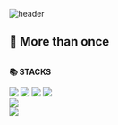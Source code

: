 ![header](https://capsule-render.vercel.app/api?type=waving&color=timeGradient&section=header&text=Hello%20👋&animation=twinkling&fontSize=35&fontAlignY=35&fontAlign=88)

## 🔨 More than once
<div style="display:flex; flex-direction:column; align-items:flex-start;">
    <!-- STACKS -->
    <p><strong>📚 STACKS</strong></p>
    <div>
        <img src="https://img.shields.io/badge/python-3776AB?style=for-the-badge&logo=python&logoColor=white"> 
        <img src="https://img.shields.io/badge/C-A8B9CC?style=flat-square&logo=c&logoColor=white">
        <img src="https://img.shields.io/badge/Arduino-00878F?style=flat-square&logo=arduino&logoColor=white">  
        <img src="https://img.shields.io/badge/Java-007396?style=flat-square&logo=Java&logoColor=white">   
        <br>
       <img src="https://img.shields.io/badge/linux-FCC624?style=flat-square&logo=linux&logoColor=black"> 
        <br>
       <img src="https://img.shields.io/badge/Matlab-E85C33?style=flat-square&logoColor=white"> 
    </div>
</div>

<!--
**ysm0909/ysm0909** is a ✨ _special_ ✨ repository because its `README.md` (this file) appears on your GitHub profile.

![Anurag's GitHub stats](https://github-readme-stats.vercel.app/api?username=ysm0909&show_icons=true&theme=vue) <- 등급 높아지면 넣자..

Here are some ideas to get you started:

- 🔭 I’m currently working on ...
- 🌱 I’m currently learning ...
- 👯 I’m looking to collaborate on ...
- 🤔 I’m looking for help with ...
- 💬 Ask me about ...
- 📫 How to reach me: ...
- 😄 Pronouns: ...
- ⚡ Fun fact: ...
-->
